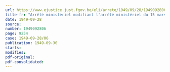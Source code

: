 ```yaml
---
url: https://www.ejustice.just.fgov.be/eli/arrete/1949/09/28/1949092806/justel
title-fr: "Arrêté ministériel modifiant l'arrêté ministériel du 15 mars 1948, portant règlementation de la distribution des combustibles"
date: 1949-09-28
source:
number: 1949092806
page: 9254
case: 1949-09-28/06
publication: 1949-09-30
starts:
modifies:
pdf-original:
pdf-consolidated:
---
```


